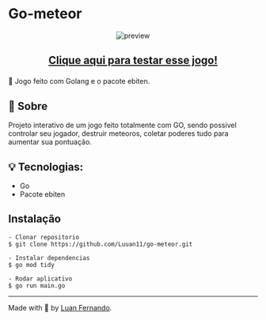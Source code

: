 # Go-meteor

<p align="center"
    
![preview](https://github.com/user-attachments/assets/4f1a78c0-3e4d-4098-b732-daf8d9c63797)

</p>

## <p align="center"> <a href="https://luuan11.github.io/go-meteor/">Clique aqui para testar esse jogo!</a> </p>

📜 Jogo feito com Golang e o pacote ebiten.

## 💬 Sobre
Projeto interativo de um jogo feito totalmente com GO, sendo possivel controlar seu jogador, destruir meteoros, coletar poderes tudo para aumentar sua pontuação.

## 💡 Tecnologias:
- Go
- Pacote ebiten

## Instalação

    - Clonar repositorio 
    $ git clone https://github.com/Luuan11/go-meteor.git 

    - Instalar dependencias
    $ go mod tidy

    - Rodar aplicativo
    $ go run main.go

---

Made with 💜 by [Luan Fernando](https://www.linkedin.com/in/luan-fernando/).
